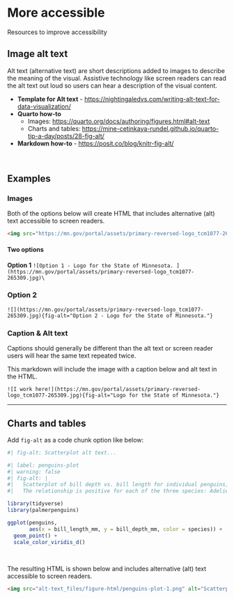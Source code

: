 # More accessible

Resources to improve accessibility

## Image alt text

Alt text (alternative text) are short descriptions added to images to describe the meaning of the visual. Assistive technology like screen readers can read the alt text out loud so users can hear a description of the visual content.

- **Template for Alt text** - https://nightingaledvs.com/writing-alt-text-for-data-visualization/
- **Quarto how-to**
    - Images: https://quarto.org/docs/authoring/figures.html#alt-text
    - Charts and tables: https://mine-cetinkaya-rundel.github.io/quarto-tip-a-day/posts/28-fig-alt/
- **Markdown how-to** - https://posit.co/blog/knitr-fig-alt/

<br>

## Examples

### Images

Both of the options below will create HTML that includes alternative (alt) text accessible to screen readers.

```html
<img src="https://mn.gov/portal/assets/primary-reversed-logo_tcm1077-265309.jpg" alt="Logo for the State of Minnesota.">
```

#### Two options

**Option 1**
`![Option 1 - Logo for the State of Minnesota. ](https://mn.gov/portal/assets/primary-reversed-logo_tcm1077-265309.jpg)\`

### Option 2
`![](https://mn.gov/portal/assets/primary-reversed-logo_tcm1077-265309.jpg){fig-alt="Option 2 - Logo for the State of Minnesota."}`

### Caption & Alt text

Captions should generally be different than the alt text or screen reader users will hear the same text repeated twice.

This markdown will include the image with a caption below and alt text in the HTML.

`![I work here!](https://mn.gov/portal/assets/primary-reversed-logo_tcm1077-265309.jpg){fig-alt="Logo for the State of Minnesota."}`

---  

## Charts and tables

Add `fig-alt` as a code chunk option like below:

```r
#| fig-alt: Scatterplot alt text...
```

```r
#| label: penguins-plot
#| warning: false
#| fig-alt: |
#|   Scatterplot of bill depth vs. bill length for individual penguins, colored by species.
#|   The relationship is positive for each of the three species: Adelie, Chinstrap, and Gentoo.  

library(tidyverse)
library(palmerpenguins)

ggplot(penguins, 
       aes(x = bill_length_mm, y = bill_depth_mm, color = species)) +
  geom_point() +
  scale_color_viridis_d()
```

<br>

The resulting HTML is shown below and includes alternative (alt) text accessible to screen readers.

```html
<img src="alt-text_files/figure-html/penguins-plot-1.png" alt="Scatterplot of bill depth vs. bill length for individual penguins, colored by species. The relationship is positive for each of the three species: Adelie, Chinstrap, and Gentoo.">
```


